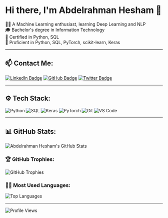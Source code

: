 # Hi there, I'm Abdelrahman Hesham 👋

👨‍💻 A Machine Learning enthusiast, learning Deep Learning and NLP  
🎓 Bachelor's degree in Information Technology  
📜 Certified in Python, SQL  
🔧 Proficient in Python, SQL, PyTorch, scikit-learn, Keras  



---

## 📫 Contact Me:

[![LinkedIn Badge](https://img.shields.io/badge/-LinkedIn-blue?style=flat-square&logo=Linkedin&logoColor=white)]([https://linkedin.com/in/your-linkedin](https://www.linkedin.com/in/abdelrahmanaboelazm/)) 
[![GitHub Badge](https://img.shields.io/badge/-GitHub-181717?style=flat-square&logo=github&logoColor=white)](https://github.com/AbdelrahmanHesham)
[![Twitter Badge](https://img.shields.io/badge/-Twitter-blue?style=flat-square&logo=Twitter&logoColor=white)]([https://twitter.com/your-twitter](https://x.com/existingpal))

---

## ⚙️ Tech Stack:
![Python](https://img.shields.io/badge/-Python-3776AB?style=flat-square&logo=python&logoColor=white)
![SQL](https://img.shields.io/badge/-SQL-4479A1?style=flat-square&logo=mysql&logoColor=white)
![Keras](https://img.shields.io/badge/-Keras-D00000?style=flat-square&logo=keras&logoColor=white)
![PyTorch](https://img.shields.io/badge/-PyTorch-EE4C2C?style=flat-square&logo=pytorch&logoColor=white)
![Git](https://img.shields.io/badge/-Git-F05032?style=flat-square&logo=git&logoColor=white)
![VS Code](https://img.shields.io/badge/-VS%20Code-007ACC?style=flat-square&logo=visual-studio-code&logoColor=white)

---

## 📊 GitHub Stats:
![Abdelrahman Hesham's GitHub Stats](https://github-readme-stats.vercel.app/api?username=AbdelrahmanHesham&show_icons=true&theme=radical)

### 🏆 GitHub Trophies:
![GitHub Trophies](https://github-profile-trophy.vercel.app/?username=AbdelrahmanHesham&theme=onedark)

### 🧑‍💻 Most Used Languages:
![Top Languages](https://github-readme-stats.vercel.app/api/top-langs/?username=AbdelrahmanHesham&layout=compact&theme=radical)

---

![Profile Views](https://komarev.com/ghpvc/?username=AbdelrahmanHesham)
